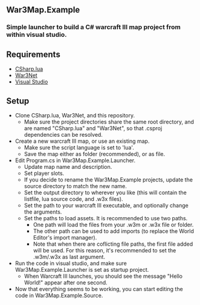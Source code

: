 ## War3Map.Example
### Simple launcher to build a C# warcraft III map project from within visual studio.

## Requirements

- [CSharp.lua](https://github.com/Drake53/CSharp.lua)
- [War3Net](https://github.com/Drake53/War3Net)
- [Visual Studio](https://visualstudio.microsoft.com/vs/)

## Setup

- Clone CSharp.lua, War3Net, and this repository.
    - Make sure the project directories share the same root directory, and are named "CSharp.lua" and "War3Net", so that .csproj dependencies can be resolved.
- Create a new warcraft III map, or use an existing map.
    - Make sure the script language is set to 'lua'.
    - Save the map either as folder (recommended), or as file.
- Edit Program.cs in War3Map.Example.Launcher.
    - Update map name and description.
    - Set player slots.
    - If you decide to rename the War3Map.Example projects, update the source directory to match the new name.
    - Set the output directory to wherever you like (this will contain the listfile, lua source code, and .w3x files).
    - Set the path to your warcraft III executable, and optionally change the arguments.
    - Set the paths to load assets. It is recommended to use two paths.
        - One path will load the files from your .w3m or .w3x file or folder.
        - The other path can be used to add imports (to replace the World Editor's import manager).
        - Note that when there are coflicting file paths, the first file added will be used. For this reason, it's recommended to set the .w3m/.w3x as last argument.
- Run the code in visual studio, and make sure War3Map.Example.Launcher is set as startup project.
    - When Warcraft III launches, you should see the message "Hello World!" appear after one second.
- Now that everything seems to be working, you can start editing the code in War3Map.Example.Source.
